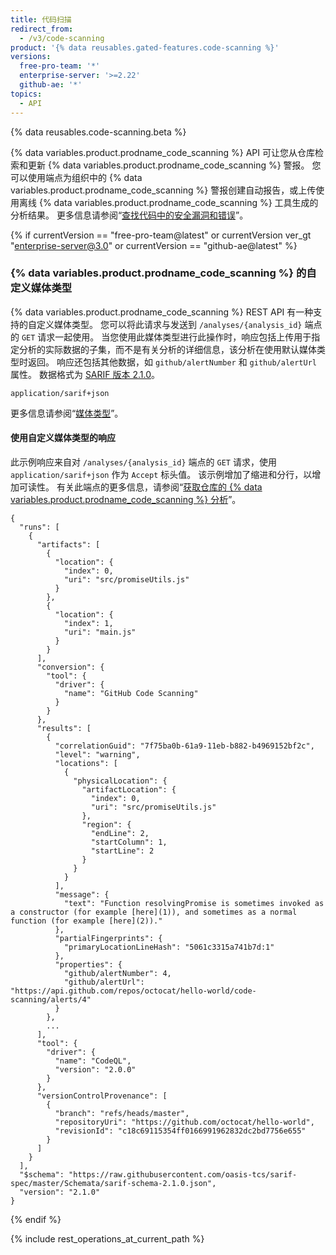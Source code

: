 ```yaml
---
title: 代码扫描
redirect_from:
  - /v3/code-scanning
product: '{% data reusables.gated-features.code-scanning %}'
versions:
  free-pro-team: '*'
  enterprise-server: '>=2.22'
  github-ae: '*'
topics:
  - API
---
```


{% data reusables.code-scanning.beta %}

{% data variables.product.prodname_code_scanning %} API 可让您从仓库检索和更新 {% data variables.product.prodname_code_scanning %} 警报。 您可以使用端点为组织中的 {% data variables.product.prodname_code_scanning %} 警报创建自动报告，或上传使用离线 {% data variables.product.prodname_code_scanning %} 工具生成的分析结果。 更多信息请参阅“[查找代码中的安全漏洞和错误](/github/finding-security-vulnerabilities-and-errors-in-your-code)”。

{% if currentVersion == "free-pro-team@latest" or currentVersion ver_gt "enterprise-server@3.0" or currentVersion == "github-ae@latest" %}
### {% data variables.product.prodname_code_scanning %} 的自定义媒体类型

{% data variables.product.prodname_code_scanning %} REST API 有一种支持的自定义媒体类型。 您可以将此请求与发送到 `/analyses/{analysis_id}` 端点的 `GET` 请求一起使用。 当您使用此媒体类型进行此操作时，响应包括上传用于指定分析的实际数据的子集，而不是有关分析的详细信息，该分析在使用默认媒体类型时返回。 响应还包括其他数据，如 `github/alertNumber` 和 `github/alertUrl` 属性。 数据格式为 [SARIF 版本 2.1.0](https://docs.oasis-open.org/sarif/sarif/v2.1.0/cs01/sarif-v2.1.0-cs01.html)。

    application/sarif+json

更多信息请参阅“[媒体类型](/rest/overview/media-types)”。

#### 使用自定义媒体类型的响应

此示例响应来自对 `/analyses/{analysis_id}` 端点的 `GET` 请求，使用 `application/sarif+json` 作为 `Accept` 标头值。 该示例增加了缩进和分行，以增加可读性。 有关此端点的更多信息，请参阅“[获取仓库的 {% data variables.product.prodname_code_scanning %} 分析](#get-a-code-scanning-analysis-for-a-repository)”。

```
{
  "runs": [
    {
      "artifacts": [
        {
          "location": {
            "index": 0,
            "uri": "src/promiseUtils.js"
          }
        },
        {
          "location": {
            "index": 1,
            "uri": "main.js"
          }
        }
      ],
      "conversion": {
        "tool": {
          "driver": {
            "name": "GitHub Code Scanning"
          }
        }
      },
      "results": [
        {
          "correlationGuid": "7f75ba0b-61a9-11eb-b882-b4969152bf2c",
          "level": "warning",
          "locations": [
            {
              "physicalLocation": {
                "artifactLocation": {
                  "index": 0,
                  "uri": "src/promiseUtils.js"
                },
                "region": {
                  "endLine": 2,
                  "startColumn": 1,
                  "startLine": 2
                }
              }
            }
          ],
          "message": {
            "text": "Function resolvingPromise is sometimes invoked as a constructor (for example [here](1)), and sometimes as a normal function (for example [here](2))."
          },
          "partialFingerprints": {
            "primaryLocationLineHash": "5061c3315a741b7d:1"
          },
          "properties": {
            "github/alertNumber": 4,
            "github/alertUrl": "https://api.github.com/repos/octocat/hello-world/code-scanning/alerts/4"
          }
        },
        ...
      ],
      "tool": {
        "driver": {
          "name": "CodeQL",
          "version": "2.0.0"
        }
      },
      "versionControlProvenance": [
        {
          "branch": "refs/heads/master",
          "repositoryUri": "https://github.com/octocat/hello-world",
          "revisionId": "c18c69115354ff0166991962832dc2bd7756e655"
        }
      ]
    }
  ],
  "$schema": "https://raw.githubusercontent.com/oasis-tcs/sarif-spec/master/Schemata/sarif-schema-2.1.0.json",
  "version": "2.1.0"
}
```
{% endif %}

{% include rest_operations_at_current_path %}
